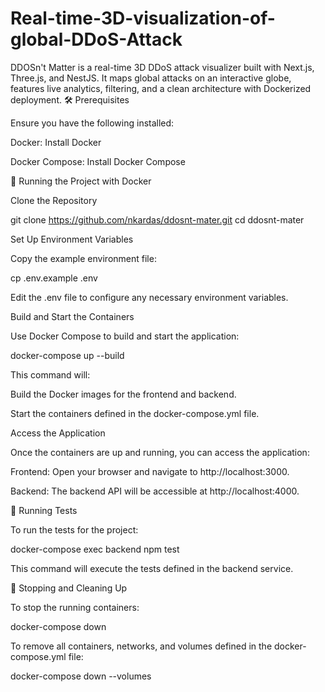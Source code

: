 # Real-time-3D-visualization-of-global-DDoS-Attack
DDOSn't Matter is a real-time 3D DDoS attack visualizer built with Next.js, Three.js, and NestJS. It maps global attacks on an interactive globe, features live analytics, filtering, and a clean architecture with Dockerized deployment.
🛠️ Prerequisites

Ensure you have the following installed:

Docker: Install Docker

Docker Compose: Install Docker Compose

🚀 Running the Project with Docker

Clone the Repository

git clone https://github.com/nkardas/ddosnt-mater.git
cd ddosnt-mater


Set Up Environment Variables

Copy the example environment file:

cp .env.example .env


Edit the .env file to configure any necessary environment variables.

Build and Start the Containers

Use Docker Compose to build and start the application:

docker-compose up --build


This command will:

Build the Docker images for the frontend and backend.

Start the containers defined in the docker-compose.yml file.

Access the Application

Once the containers are up and running, you can access the application:

Frontend: Open your browser and navigate to http://localhost:3000.

Backend: The backend API will be accessible at http://localhost:4000.

🧪 Running Tests

To run the tests for the project:

docker-compose exec backend npm test


This command will execute the tests defined in the backend service.

🧹 Stopping and Cleaning Up

To stop the running containers:

docker-compose down


To remove all containers, networks, and volumes defined in the docker-compose.yml file:

docker-compose down --volumes
